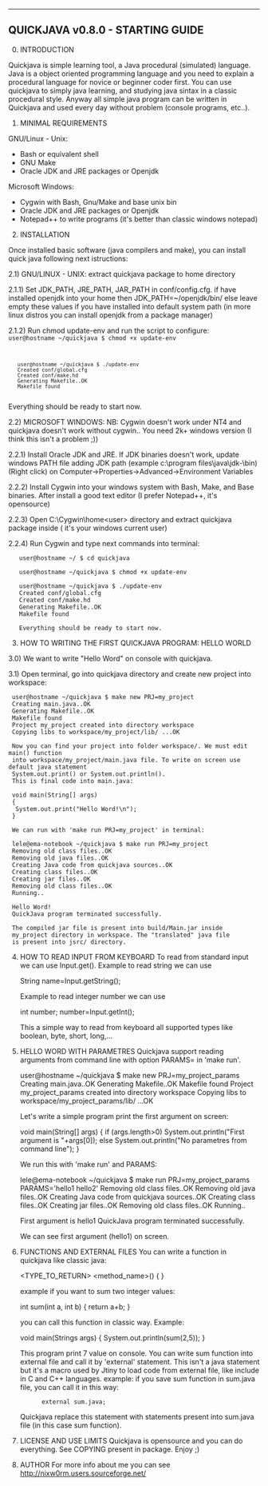 -----------------------------------
 QUICKJAVA v0.8.0 - STARTING GUIDE
-----------------------------------

0) INTRODUCTION

Quickjava is simple learning tool, a Java procedural (simulated) language. Java is a object 
oriented programming language and you need to explain a procedural language for novice or 
beginner coder first. You can use quickjava to simply java learning, 
and studying java sintax in a classic procedural style. Anyway all simple java program 
can be written in Quickjava and used every day without problem (console programs, etc..).


1) MINIMAL REQUIREMENTS

GNU/Linux - Unix:
- Bash or equivalent shell
- GNU Make
- Oracle JDK and JRE packages or Openjdk


Microsoft Windows:
- Cygwin with Bash, Gnu/Make and base unix bin
- Oracle JDK and JRE packages or Openjdk
- Notepad++ to write programs (it's better than classic windows notepad)


2) INSTALLATION

Once installed basic software (java compilers and make), you can install quick 
java following next istructions:

2.1) GNU/LINUX - UNIX: 
     extract quickjava package to home directory

2.1.1) Set JDK_PATH, JRE_PATH, JAR_PATH in conf/config.cfg.
       if have installed openjdk into your home then JDK_PATH=~/openjdk/bin/
       else leave empty these values if you have installed into default system path
       (in more linux distros you can install openjdk from a package manager)

2.1.2) Run chmod update-env and run the script to configure:
<code>
       user@hostname ~/quickjava $ chmod +x update-env

       user@hostname ~/quickjava $ ./update-env
       Created conf/global.cfg
       Created conf/make.hd
       Generating Makefile..OK
       Makefile found
</code>       
Everything should be ready to start now. 


2.2) MICROSOFT WINDOWS: 
     NB: Cygwin doesn't work under NT4 and quickjava doesn't work without cygwin..
         You need 2k+ windows version (I think this isn't a problem ;))

2.2.1) Install Oracle JDK and JRE. If JDK binaries doesn't work, update windows PATH 
       file adding JDK path (example c:\program files\java\jdk-<version>\bin) 
       (Right click) on Computer->Properties->Advanced->Environment Variables

2.2.2) Install Cygwin into your windows system with Bash, Make, and Base binaries. After 
       install a good text editor (I prefer Notepad++, it's opensource)

2.2.3) Open C:\Cygwin\home\<user> directory and extract quickjava package inside
       (<user> it's your windows current user)

2.2.4) Run Cygwin and type next commands into terminal:

       user@hostname ~/ $ cd quickjava

       user@hostname ~/quickjava $ chmod +x update-env

       user@hostname ~/quickjava $ ./update-env
       Created conf/global.cfg
       Created conf/make.hd
       Generating Makefile..OK
       Makefile found

       Everything should be ready to start now.

3) HOW TO WRITING THE FIRST QUICKJAVA PROGRAM: HELLO WORLD

3.0) We want to write "Hello Word" on console with quickjava.

3.1) Open terminal, go into quickjava directory and create new project into workspace:
    
     user@hostname ~/quickjava $ make new PRJ=my_project
     Creating main.java..OK
     Generating Makefile..OK
     Makefile found
     Project my_project created into directory workspace 
     Copying libs to workspace/my_project/lib/ ...OK

     Now you can find your project into folder workspace/. We must edit main() function
     into workspace/my_project/main.java file. To write on screen use default java statement
     System.out.print() or System.out.println().
     This is final code into main.java:

     void main(String[] args)
     {
      System.out.print("Hello Word!\n");
     }

     We can run with 'make run PRJ=my_project' in terminal:
     
     lele@ema-notebook ~/quickjava $ make run PRJ=my_project
     Removing old class files..OK
     Removing old java files..OK
     Creating Java code from quickjava sources..OK
     Creating class files..OK
     Creating jar files..OK
     Removing old class files..OK
     Running..

     Hello Word!
     QuickJava program terminated successfully.
     
     The compiled jar file is present into build/Main.jar inside 
     my_project directory in workspace. The "translated" java file 
	 is present into jsrc/ directory.

4) HOW TO READ INPUT FROM KEYBOARD
     To read from standard input we can use Input.get<TYPE>(). Example to read string we can use
     
     String name=Input.getString();

     Example to read integer number we can use
     
     int number;
     number=Input.getInt();

     This a simple way to read from keyboard all supported types like boolean, byte, short, long,...

5) HELLO WORD WITH PARAMETRES
     Quickjava support reading arguments from command line with option PARAMS= in 'make run'.

     user@hostname ~/quickjava $ make new PRJ=my_project_params
     Creating main.java..OK
     Generating Makefile..OK
     Makefile found
     Project my_project_params created into directory workspace 
     Copying libs to workspace/my_project_params/lib/ ...OK 
 
     Let's write a simple program print the first argument on screen:

     void main(String[] args)
     {
      if (args.length>0) 
          System.out.println("First argument is "+args[0]);
      else 
          System.out.println("No parametres from command line");
     }

     We run this with 'make run' and PARAMS:

     lele@ema-notebook ~/quickjava $ make run PRJ=my_project_params PARAMS='hello1 hello2'
     Removing old class files..OK
     Removing old java files..OK
     Creating Java code from quickjava sources..OK
     Creating class files..OK
     Creating jar files..OK
     Removing old class files..OK
     Running..
     
     First argument is hello1
     QuickJava program terminated successfully.

     We can see first argument (hello1) on screen.

6) FUNCTIONS AND EXTERNAL FILES
    You can write a function in quickjava like classic java:
	
	<TYPE_TO_RETURN> <method_name>(<parametres>)
	{
	  <statements>
	}
 	
	example if you want to sum two integer values:
	
	int sum(int a, int b)
	{
		return a+b;
	}
	
	you can call this function in classic way. Example:
	
	void main(Strings args)
	{
	 System.out.println(sum(2,5));
	}
	
	This program print 7 value on console. You can write sum 
	function into external file and call it by 'external' 
	statement. This isn't a java statement but it's a macro used
	by Jtiny to load code from external file, like include in C 
	and C++ languages.
	example: if you save sum function in sum.java file, you can
		     call it in this way: 
			 
			 external sum.java;
	
	Quickjava replace this statement with statements present 
        into sum.java file (in this case sum function).
  
7) LICENSE AND USE LIMITS
    Quickjava is opensource and you can do everything. See COPYING present in package. 
	Enjoy ;)

8) AUTHOR
    For more info about me you can see http://nixw0rm.users.sourceforge.net/
